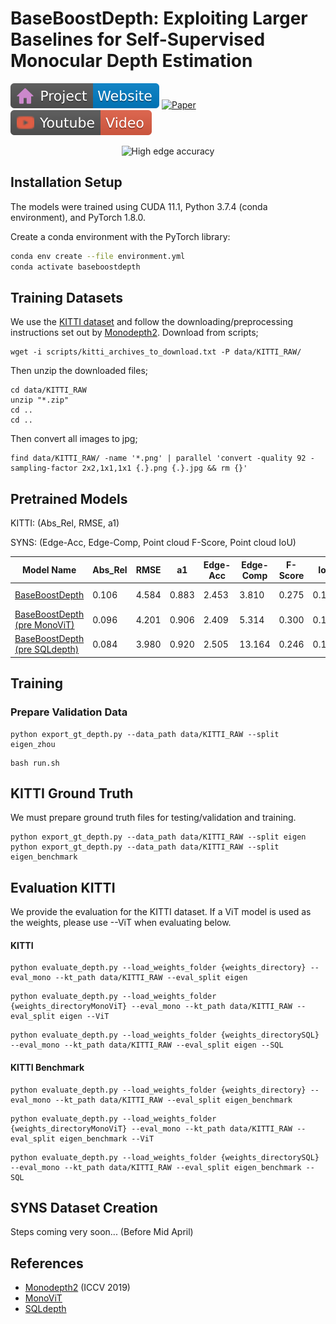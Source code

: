 # BaseBoostDepth: Exploiting Larger Baselines for Self-Supervised Monocular Depth Estimation 

[![Website](assets/badge-website.svg)](https://kieran514.github.io/BaseBoostDepth-Project/)
[![Paper](https://img.shields.io/badge/arXiv-PDF-b31b1b)]()
[![Paper](assets/youtube.svg)]()


<p align="center">
  <img src="assets/teaser2.gif" alt="High edge accuracy" width="1200" />
</p>


## Installation Setup

The models were trained using CUDA 11.1, Python 3.7.4 (conda environment), and PyTorch 1.8.0.

Create a conda environment with the PyTorch library:

```bash
conda env create --file environment.yml
conda activate baseboostdepth
```

## Training Datasets

We use the [KITTI dataset](http://www.cvlibs.net/download.php?file=raw_data_downloader.zip) and follow the downloading/preprocessing instructions set out by [Monodepth2](https://github.com/nianticlabs/monodepth2).
Download from scripts;
```
wget -i scripts/kitti_archives_to_download.txt -P data/KITTI_RAW/
```
Then unzip the downloaded files;
```
cd data/KITTI_RAW
unzip "*.zip"
cd ..
cd ..
```
Then convert all images to jpg;
```
find data/KITTI_RAW/ -name '*.png' | parallel 'convert -quality 92 -sampling-factor 2x2,1x1,1x1 {.}.png {.}.jpg && rm {}'
```

## Pretrained Models
KITTI: (Abs_Rel, RMSE, a1)

SYNS: (Edge-Acc, Edge-Comp, Point cloud F-Score, Point cloud IoU)

| Model Name | Abs_Rel | RMSE | a1 | Edge-Acc | Edge-Comp | F-Score | IoU | Model resolution | Model |
|------------|---------|------|----|----------|-----------|---------------------|-----------------|------------------|-------|
| [BaseBoostDepth](https://drive.google.com/drive/folders/1ay9yLr8R4gHBffUSVJA2C_FVulNKvpaN?usp=sharing) | 0.106 | 4.584 | 0.883 | 2.453 | 3.810 | 0.275 | 0.174 | 640 x 192 | MD2 |
| [BaseBoostDepth (pre MonoViT)](https://drive.google.com/drive/folders/1x_VnZsmFy7qI2LknkzCwCUrYMojsfkqo?usp=sharing) | 0.096 | 4.201 | 0.906 | 2.409 | 5.314 | 0.300 | 0.191 | 640 x 192 | MonoViT |
| [BaseBoostDepth (pre SQLdepth)](https://drive.google.com/drive/folders/1LpYhn4mMpJt-TGrqqt_IkYPdgGT2sGA5?usp=sharing) | 0.084 | 3.980 | 0.920 | 2.505 | 13.164 | 0.246 | 0.151 | 640 x 192 | SQLdepth |

## Training

### Prepare Validation Data
```
python export_gt_depth.py --data_path data/KITTI_RAW --split eigen_zhou
```

```
bash run.sh
```


## KITTI Ground Truth 

We must prepare ground truth files for testing/validation and training.
```
python export_gt_depth.py --data_path data/KITTI_RAW --split eigen
python export_gt_depth.py --data_path data/KITTI_RAW --split eigen_benchmark
```

## Evaluation KITTI
We provide the evaluation for the KITTI dataset. If a ViT model is used as the weights, please use --ViT when evaluating below.

#### KITTI 

```
python evaluate_depth.py --load_weights_folder {weights_directory} --eval_mono --kt_path data/KITTI_RAW --eval_split eigen
```
```
python evaluate_depth.py --load_weights_folder {weights_directoryMonoViT} --eval_mono --kt_path data/KITTI_RAW --eval_split eigen --ViT
```
```
python evaluate_depth.py --load_weights_folder {weights_directorySQL} --eval_mono --kt_path data/KITTI_RAW --eval_split eigen --SQL
```


#### KITTI Benchmark

```
python evaluate_depth.py --load_weights_folder {weights_directory} --eval_mono --kt_path data/KITTI_RAW --eval_split eigen_benchmark
```
```
python evaluate_depth.py --load_weights_folder {weights_directoryMonoViT} --eval_mono --kt_path data/KITTI_RAW --eval_split eigen_benchmark --ViT
```
```
python evaluate_depth.py --load_weights_folder {weights_directorySQL} --eval_mono --kt_path data/KITTI_RAW --eval_split eigen_benchmark --SQL
```

## SYNS Dataset Creation
Steps coming very soon... (Before Mid April) 

## References

* [Monodepth2](https://github.com/nianticlabs/monodepth2) (ICCV 2019)
* [MonoViT](https://github.com/zxcqlf/MonoViT) 
* [SQLdepth](https://github.com/hisfog/SfMNeXt-Impl) 

